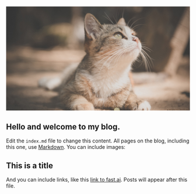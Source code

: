 ![A cat photo](images/cat.jpg)
## Hello and welcome to my blog. 

Edit the `index.md` file to change this content. All pages on the blog, including this one, use [Markdown](https://guides.github.com/features/mastering-markdown/). You can include images:
## This is a title

And you can include links, like this [link to fast.ai](https://www.fast.ai). Posts will appear after this file. 
